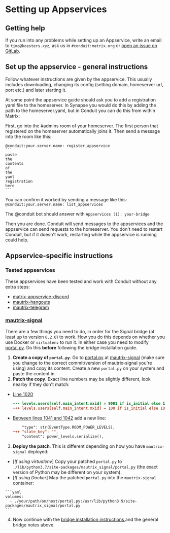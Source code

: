 # Setting up Appservices

## Getting help

If you run into any problems while setting up an Appservice, write an email to `timo@koesters.xyz`, ask us in `#conduit:matrix.org` or [open an issue on GitLab](https://gitlab.com/famedly/conduit/-/issues/new).

## Set up the appservice - general instructions

Follow whatever instructions are given by the appservice. This usually includes
downloading, changing its config (setting domain, homeserver url, port etc.)
and later starting it.

At some point the appservice guide should ask you to add a registration yaml
file to the homeserver. In Synapse you would do this by adding the path to the
homeserver.yaml, but in Conduit you can do this from within Matrix:

First, go into the #admins room of your homeserver. The first person that
registered on the homeserver automatically joins it. Then send a message into
the room like this:

    @conduit:your.server.name: register_appservice
    ```
    paste
    the
    contents
    of
    the
    yaml
    registration
    here
    ```

You can confirm it worked by sending a message like this:
`@conduit:your.server.name: list_appservices`

The @conduit bot should answer with `Appservices (1): your-bridge`

Then you are done. Conduit will send messages to the appservices and the
appservice can send requests to the homeserver. You don't need to restart
Conduit, but if it doesn't work, restarting while the appservice is running
could help.

## Appservice-specific instructions

### Tested appservices

These appservices have been tested and work with Conduit without any extra steps:

- [matrix-appservice-discord](https://github.com/Half-Shot/matrix-appservice-discord)
- [mautrix-hangouts](https://github.com/mautrix/hangouts/)
- [mautrix-telegram](https://github.com/mautrix/telegram/)

### [mautrix-signal](https://github.com/mautrix/signal)

There are a few things you need to do, in order for the Signal bridge (at least
up to version `0.2.0`) to work. How you do this depends on whether you use
Docker or `virtualenv` to run it. In either case you need to modify
[portal.py](https://github.com/mautrix/signal/blob/master/mautrix_signal/portal.py).
Do this **before** following the bridge installation guide.

1. **Create a copy of `portal.py`**. Go to
   [portal.py](https://github.com/mautrix/signal/blob/master/mautrix_signal/portal.py)
at [mautrix-signal](https://github.com/mautrix/signal) (make sure you change to
the correct commit/version of mautrix-signal you're using) and copy its
content. Create a new `portal.py` on your system and paste the content in.
2. **Patch the copy**. Exact line numbers may be slightly different, look nearby if they don't match: 
  - [Line 1020](https://github.com/mautrix/signal/blob/4ea831536f154aba6419d13292479eb383ea3308/mautrix_signal/portal.py#L1020)
    ```diff
    --- levels.users[self.main_intent.mxid] = 9001 if is_initial else 100
    +++ levels.users[self.main_intent.mxid] = 100 if is_initial else 100
    ```
  - [Between lines 1041 and 1042](https://github.com/mautrix/signal/blob/4ea831536f154aba6419d13292479eb383ea3308/mautrix_signal/portal.py#L1041-L1042) add a new line:
    ```diff
        "type": str(EventType.ROOM_POWER_LEVELS),
    +++ "state_key": "",
        "content": power_levels.serialize(),
    ```
3. **Deploy the patch**. This is different depending on how you have `mautrix-signal` deployed:
  - [*If using virtualenv*] Copy your patched `portal.py` to `./lib/python3.7/site-packages/mautrix_signal/portal.py` (the exact version of Python may be different on your system).
  -  [*If using Docker*] Map the patched `portal.py` into the `mautrix-signal` container:
    
    ```yaml
    volumes:
      - ./your/path/on/host/portal.py:/usr/lib/python3.9/site-packages/mautrix_signal/portal.py
    ```
4. Now continue with the [bridge installation instructions ](https://docs.mau.fi/bridges/index.html) and the general bridge notes above.
